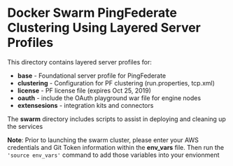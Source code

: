# Docker Swarm PingFederate Clustering Using Layered Server Profiles

This directory contains layered server profiles for:

* **base** - Foundational server profile for PingFederate
* **clustering** - Configuration for PF clustering (run.properties, tcp.xml)
* **license** - PF license file (expires Oct 25, 2019)
* **oauth** - include the OAuth playground war file for engine nodes
* **extensesions** - integration kits and connectors

The **swarm** directory includes scripts to assist in deploying and cleaning up the services

**Note**: Prior to launching the swarm cluster, please enter your AWS credentials and Git Token information within the **env_vars** file. Then run the `'source env_vars'` command to add those variables into your envionment

